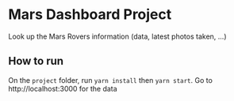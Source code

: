 # Mars Dashboard Project

Look up the Mars Rovers information (data, latest photos taken, ...)

## How to run
On the `project` folder, run `yarn install` then `yarn start`. Go to http://localhost:3000 for the data
